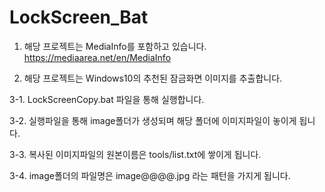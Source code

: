 # LockScreen_Bat

1. 해당 프로젝트는 MediaInfo를 포함하고 있습니다.
https://mediaarea.net/en/MediaInfo

2. 해당 프로젝트는 Windows10의 추천된 잠금화면 이미지를 추출합니다.

3-1. LockScreenCopy.bat 파일을 통해 실행합니다.

3-2. 실행파일을 통해 image폴더가 생성되며 해당 폴더에 이미지파일이 놓이게 됩니다.

3-3. 복사된 이미지파일의 원본이름은 tools/list.txt에 쌓이게 됩니다.

3-4. image폴더의 파일명은 image@@@@.jpg 라는 패턴을 가지게 됩니다.
